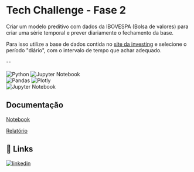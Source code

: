 
# Tech Challenge - Fase 2

Criar um modelo preditivo com dados da IBOVESPA (Bolsa de valores) para criar uma série temporal e prever diariamente o fechamento da base.

Para isso utilize a base de dados contida no [site da investing](https://br.investing.com/indices/bovespa-historical-data) e selecione o período "diário", com o intervalo de tempo que achar adequado.

--<br><br>
![Python](https://img.shields.io/badge/python-3670A0?style=for-the-badge&logo=python&logoColor=ffdd54) ![Jupyter Notebook](https://img.shields.io/badge/jupyter-%23FA0F00.svg?style=for-the-badge&logo=jupyter&logoColor=white) <br>
![Pandas](https://img.shields.io/badge/pandas-%23150458.svg?style=for-the-badge&logo=pandas&logoColor=white) ![Plotly](https://img.shields.io/badge/Plotly-%233F4F75.svg?style=for-the-badge&logo=plotly&logoColor=white)<br>
![Jupyter Notebook](https://icons8.com/icon/lOqoeP2Zy02f/google-colab) <br>

## Documentação

[Notebook](https://github.com/karinaguerra/postech-data-analytics-tech-challenge/blob/main/fase_2/modelo_preditivo_bovespa_fase_2.ipynb)

[Relatório](https://github.com/karinaguerra/postech-data-analytics-tech-challenge/blob/main/fase_2/relatorio_modelo_preditivo_bovespa_fase_2.pdf)

## 🔗 Links
[![linkedin](https://img.shields.io/badge/linkedin-0A66C2?style=for-the-badge&logo=linkedin&logoColor=white)](https://www.linkedin.com/in/kaguerra/)


